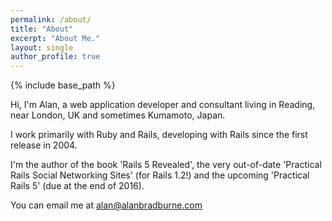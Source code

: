 ```yaml
---
permalink: /about/
title: "About"
excerpt: "About Me."
layout: single
author_profile: true
---
```


{% include base_path %}

Hi, I'm Alan, a web application developer and consultant living in Reading, near London, UK and sometimes Kumamoto, Japan.

I work primarily with Ruby and Rails, developing with Rails since the first release in 2004.

I'm the author of the book 'Rails 5 Revealed', the very out-of-date 'Practical Rails Social Networking Sites' (for Rails 1.2!) and the upcoming 'Practical Rails 5' (due at the end of 2016).

You can email me at <alan@alanbradburne.com>
